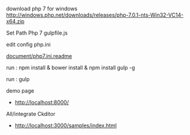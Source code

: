 download php 7 for windows
http://windows.php.net/downloads/releases/php-7.0.1-nts-Win32-VC14-x64.zip


Set Path Php 7 gulpfile.js


edit config  php.ini
	
[document/php7.ini.readme](document/php7.ini.readme)


run : npm install & bower install & npm install gulp -g 


run : gulp


demo page
* <a href="http://localhost:8000">http://localhost:8000/</a> 

All/integrate Ckditor

* <a href="http://localhost:3000/samples/index.html">http://localhost:3000/samples/index.html</a> 